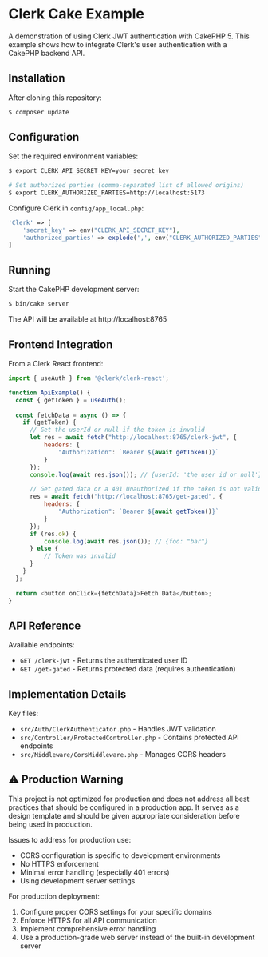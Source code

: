 # Clerk Cake Example

A demonstration of using Clerk JWT authentication with CakePHP 5. This example shows how to integrate Clerk's user authentication with a CakePHP backend API.

## Installation

After cloning this repository:

```bash
$ composer update
```

## Configuration

Set the required environment variables:

```bash
$ export CLERK_API_SECRET_KEY=your_secret_key

# Set authorized parties (comma-separated list of allowed origins)
$ export CLERK_AUTHORIZED_PARTIES=http://localhost:5173
```

Configure Clerk in `config/app_local.php`:

```php
'Clerk' => [
    'secret_key' => env("CLERK_API_SECRET_KEY"),
    'authorized_parties' => explode(',', env("CLERK_AUTHORIZED_PARTIES"))
]
```

## Running

Start the CakePHP development server:

```bash
$ bin/cake server
```

The API will be available at http://localhost:8765

## Frontend Integration

From a Clerk React frontend:

```javascript
import { useAuth } from '@clerk/clerk-react';

function ApiExample() {
  const { getToken } = useAuth();
  
  const fetchData = async () => {
    if (getToken) {
      // Get the userId or null if the token is invalid
      let res = await fetch("http://localhost:8765/clerk-jwt", {
          headers: {
              "Authorization": `Bearer ${await getToken()}`
          }
      });
      console.log(await res.json()); // {userId: 'the_user_id_or_null'}

      // Get gated data or a 401 Unauthorized if the token is not valid
      res = await fetch("http://localhost:8765/get-gated", {
          headers: {
              "Authorization": `Bearer ${await getToken()}`
          }
      });
      if (res.ok) {
          console.log(await res.json()); // {foo: "bar"}
      } else {
          // Token was invalid
      }
    }
  };
  
  return <button onClick={fetchData}>Fetch Data</button>;
}
```

## API Reference

Available endpoints:

- `GET /clerk-jwt` - Returns the authenticated user ID
- `GET /get-gated` - Returns protected data (requires authentication)

## Implementation Details

Key files:

- `src/Auth/ClerkAuthenticator.php` - Handles JWT validation
- `src/Controller/ProtectedController.php` - Contains protected API endpoints
- `src/Middleware/CorsMiddleware.php` - Manages CORS headers

## ⚠️ Production Warning

This project is not optimized for production and does not address all best practices that should be configured in a production app. It serves as a design template and should be given appropriate consideration before being used in production.

Issues to address for production use:
- CORS configuration is specific to development environments
- No HTTPS enforcement
- Minimal error handling (especially 401 errors)
- Using development server settings

For production deployment:
1. Configure proper CORS settings for your specific domains
2. Enforce HTTPS for all API communication
3. Implement comprehensive error handling
4. Use a production-grade web server instead of the built-in development server
